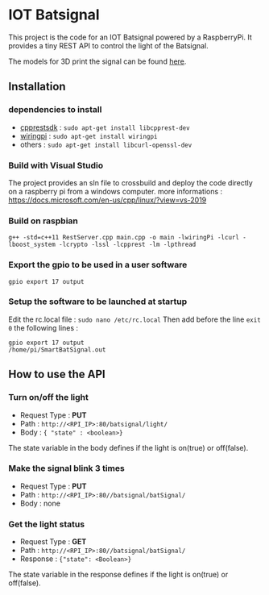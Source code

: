 # IOT Batsignal
This project is the code for an IOT Batsignal powered by a RaspberryPi.
It provides a tiny REST API to control the light of the Batsignal.

The models for 3D print the signal can be found [here]().

## Installation
### dependencies to install
* [cpprestsdk](https://github.com/microsoft/cpprestsdk) : ```sudo apt-get install libcpprest-dev```
* [wiringpi](http://wiringpi.com/download-and-install/) : ```sudo apt-get install wiringpi```
* others : ```sudo apt-get install libcurl-openssl-dev```

### Build with Visual Studio
The project provides an sln file to crossbuild and deploy the code directly on a raspberry pi from a windows computer.
more informations : https://docs.microsoft.com/en-us/cpp/linux/?view=vs-2019

### Build on raspbian 
```g++ -std=c++11 RestServer.cpp main.cpp -o main -lwiringPi -lcurl -lboost_system -lcrypto -lssl -lcpprest -lm -lpthread```

### Export the gpio to be used in a user software
```gpio export 17 output```

### Setup the software to be launched at startup
Edit the rc.local file : ```sudo nano /etc/rc.local```
Then add before the line ```exit 0``` the following lines :
```
gpio export 17 output
/home/pi/SmartBatSignal.out
```

## How to use the API
### Turn on/off the light
* Request Type : **PUT**
* Path : ```http://<RPI_IP>:80/batsignal/light/```
* Body : ```{ "state" : <boolean>}```

The state variable in the body defines if the light is on(true) or off(false).

### Make the signal blink 3 times
* Request Type : **PUT**
* Path :  ```http://<RPI_IP>:80//batsignal/batSignal/```
* Body : none

### Get the light status
* Request Type : **GET**
* Path : ```http://<RPI_IP>:80//batsignal/batSignal/```
* Response : ``` {"state": <Boolean>} ```

The state variable in the response defines if the light is on(true) or off(false).
